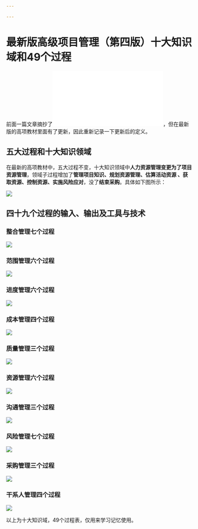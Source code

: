 ```yaml
---

---
```


# 最新版高级项目管理（第四版）十大知识域和49个过程

前面一篇文章摘抄了![项目管理的五大过程、十大知识领域和44个定义](/docs/article/2024/5月/项目管理：十大领域，五大过程，44个定义.md)，但在最新版的高项教材里面有了更新，因此重新记录一下更新后的定义。


## 五大过程和十大知识领域

在最新的高项教材中，五大过程不变，十大知识领域中**人力资源管理变更为了项目资源管理**，领域子过程增加了**管理项目知识、规划资源管理、估算活动资源	、获取资源、控制资源、实施风险应对**，没了**结束采购**。具体如下图所示：

![](https://raw.githubusercontent.com/binarycoder777/personal-pic/main/pic/20240520084459.png)

## 四十九个过程的输入、输出及工具与技术

### 整合管理七个过程

![](https://raw.githubusercontent.com/binarycoder777/personal-pic/main/pic/20240520090003.png)

### 范围管理六个过程

![](https://raw.githubusercontent.com/binarycoder777/personal-pic/main/pic/20240520090044.png)

### 进度管理六个过程

![](https://raw.githubusercontent.com/binarycoder777/personal-pic/main/pic/20240520090121.png)

### 成本管理四个过程

![](https://raw.githubusercontent.com/binarycoder777/personal-pic/main/pic/20240520090241.png)

### 质量管理三个过程

![](https://raw.githubusercontent.com/binarycoder777/personal-pic/main/pic/20240520090324.png)

### 资源管理六个过程

![](https://raw.githubusercontent.com/binarycoder777/personal-pic/main/pic/20240520090420.png)

### 沟通管理三个过程

![](https://raw.githubusercontent.com/binarycoder777/personal-pic/main/pic/20240520090537.png)

### 风险管理七个过程

![](https://raw.githubusercontent.com/binarycoder777/personal-pic/main/pic/20240520090617.png)

### 采购管理三个过程

![](https://raw.githubusercontent.com/binarycoder777/personal-pic/main/pic/20240520090717.png)

### 干系人管理四个过程

![](https://raw.githubusercontent.com/binarycoder777/personal-pic/main/pic/20240520090751.png)

以上为十大知识域，49个过程表，仅用来学习记忆使用。



